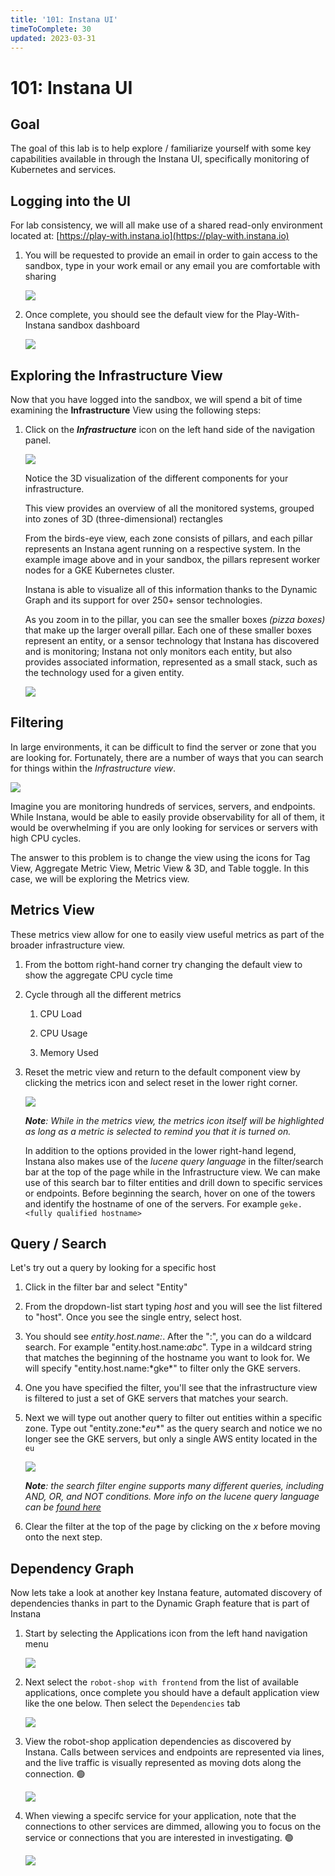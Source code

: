 ```yaml
---
title: '101: Instana UI'
timeToComplete: 30
updated: 2023-03-31
---
```


# 101: Instana UI

## Goal

The goal of this lab is to help explore / familiarize yourself with some key capabilities available in through the Instana UI, specifically monitoring of Kubernetes and services.

## Logging into the UI

For lab consistency, we will all make use of a shared read-only environment located at: [https://play-with.instana.io](https://play-with.instana.io)

1. You will be requested to provide an email in order to gain access to the sandbox, type in your work email or any email you are comfortable with sharing

   ![](./images/101/image-001-signup.png)

2. Once complete, you should see the default view for the Play-With-Instana sandbox dashboard

   ![](./images/101/image-002-dashboard.png)

## Exploring the Infrastructure View

Now that you have logged into the sandbox, we will spend a bit of time examining the **Infrastructure** View using the following steps:

1. Click on the _**Infrastructure**_ icon on the left hand side of the navigation panel.

   ![](./images/101/image-004-explore-infra.png)

   Notice the 3D visualization of the different components for your infrastructure.

   This view provides an overview of all the monitored systems, grouped into zones of 3D (three-dimensional) rectangles

   From the birds-eye view, each zone consists of pillars, and each pillar represents an Instana agent running on a respective system.
   In the example image above and in your sandbox, the pillars represent worker nodes for a GKE Kubernetes cluster.

   Instana is able to visualize all of this information thanks to the Dynamic Graph and its support for over 250+ sensor technologies.

   As you zoom in to the pillar, you can see the smaller boxes _(pizza boxes)_ that make up the larger overall pillar. Each one of these smaller boxes represent an entity, or a sensor technology that Instana has discovered and is monitoring; Instana not only monitors each entity, but also provides associated information, represented as a small stack, such as the technology used for a given entity.

   ![](./images/101/image-008-stack.png)

## Filtering

In large environments, it can be difficult to find the server or zone that you are looking for. Fortunately, there are a number of ways that you can search for things within the _Infrastructure view_.

![](./images/101/image-005-filter.jpg)

Imagine you are monitoring hundreds of services, servers, and endpoints. While Instana, would be able to easily provide observability for all of them, it would be overwhelming if you are only looking for services or servers with high CPU cycles.

The answer to this problem is to change the view using the icons for Tag View, Aggregate Metric View, Metric View & 3D, and Table toggle. In this case, we will be exploring the Metrics view.

## Metrics View

These metrics view allow for one to easily view useful metrics as part of the broader infrastructure view.

1.  From the bottom right-hand corner try changing the default view to show the aggregate CPU cycle time
2.  Cycle through all the different metrics

    1. CPU Load

    2. CPU Usage

    3. Memory Used

3.  Reset the metric view and return to the default component view by clicking the metrics icon and select reset in the lower right corner.

    ![](./images/101/image-006-metrics.gif)

    _**Note**: While in the metrics view, the metrics icon itself will be highlighted as long as a metric is selected to remind you that it is turned on._

    In addition to the options provided in the lower right-hand legend, Instana also makes use of the _lucene query language_ in the filter/search bar at the top of the page while in the Infrastructure view. We can make use of this search bar to filter entities and drill down to specific services or endpoints. Before beginning the search, hover on one of the towers and identify the hostname of one of the servers. For example `geke.<fully qualified hostname>`

## Query / Search

Let's try out a query by looking for a specific host

1.  Click in the filter bar and select "Entity"

2.  From the dropdown-list start typing _host_ and you will see the list filtered to "host". Once you see the single entry, select host.

3.  You should see _entity.host.name:_. After the ":", you can do a wildcard search. For example "entity.host.name:_abc_". Type in a wildcard string that matches the beginning of the hostname you want to look for. We will specify "entity.host.name:\*gke\*" to filter only the GKE servers.

4.  One you have specified the filter, you'll see that the infrastructure view is filtered to just a set of GKE servers that matches your search.

5.  Next we will type out another query to filter out entities within a specific zone. Type out "entity.zone:\*_eu_\*" as the query search and notice we no longer see the GKE servers, but only a single AWS entity located in the `eu`

    ![](./images/101/image-007-query.png)

    _**Note**: the search filter engine supports many different queries, including AND, OR, and NOT conditions. More info on the lucene query language can be [found here](https://www.ibm.com/docs/en/instana-observability/current?topic=instana-filtering-dynamic-focus)_

6.  Clear the filter at the top of the page by clicking on the _x_ before moving onto the next step.

## Dependency Graph

Now lets take a look at another key Instana feature, automated discovery of dependencies thanks in part to the Dynamic Graph feature that is part of Instana

1.  Start by selecting the Applications icon from the left hand navigation menu

    ![](./images/101/image-011-app-menu.png)

2.  Next select the `robot-shop with frontend` from the list of available applications, once complete you should have a default application view like the one below. Then select the `Dependencies` tab

    ![](./images/101/image-012-dep-menu.png)

3.  View the robot-shop application dependencies as discovered by Instana. Calls between services and endpoints are represented via lines, and the live traffic is visually represented as moving dots along the connection. 🟢

    ![](./images/101/image-013-dep-tab.png)

4.  When viewing a specifc service for your application, note that the connections to other services are dimmed, allowing you to focus on the service or connections that you are interested in investigating. 🟢

    ![](./images/101/image-014-dep-highlight.png)
